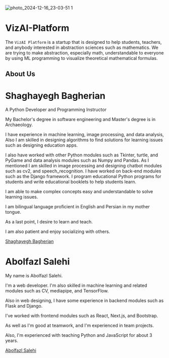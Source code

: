 
 
![photo_2024-12-16_23-03-51 1](https://github.com/user-attachments/assets/15756713-e015-404d-ba04-c5777e47c286)  
# VizAI-Platform

The ```VizAI Platform``` is a startup that is designed to help students, teachers, and anybody interested in abstraction sciences such as mathematics. We are trying to make abstraction, especially math, understandable to everyone by using ML programming to visualize theoretical mathematical formulas.


## About Us

# Shaghayegh Bagherian

A Python Developer and Programming Instructor 

My Bachelor's degree in software engineering and Master's degree is in Archaeology. 

I have experience in machine learning, image processing, and data analysis, Also I am skilled in designing algorithms to find solutions for learning issues such as designing education apps.

I also have worked with other Python modules such as Tkinter, turtle, and PyGame and data analysis modules such as Numpy and Pandas. As I mentioned I am skilled in image processing and designing chatbot modules such as cv2, and speech_recognition. I have worked on back-end modules such as the Django framework. I program educational Python programs for students and write educational booklets to help students learn.

I am able to make complex concepts easy and understandable to solve learning issues.

I am bilingual language proficient in English and Persian in my mother tongue.

As a last point, I desire to learn and teach.

I am also patient and enjoy socializing with others.

<a href="https://github.com/shaqayeq-B">Shaghayegh Bagherian </a>

# Abolfazl Salehi

My name is Abolfazl Salehi. 

I'm a web developer. I'm also skilled in machine learning and related modules such as CV, mediapipe, and TensorFlow.

Also in web designing, I have some experience in backend modules such as Flask and Django.

I've worked with frontend modules such as React, Next.js, and Bootstrap.

As well as I'm good at teamwork, and I'm experienced in team projects.

Also, I'm experienced with teaching Python and JavaScript for about 3 years.


<a href="https://github.com/abolfazlsli/">Abolfazl Salehi </a>


